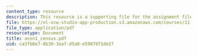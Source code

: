 ```yaml
---
content_type: resource
description: This resource is a supporting file for the assignment file of lab 2.
file: https://ol-ocw-studio-app-production.s3.amazonaws.com/courses/11-520-a-workshop-on-geographic-information-systems-fall-2005/ca3fb0e78b303eafd5a0e5987971de27_assn1_census.pdf
file_type: application/pdf
resourcetype: Document
title: assn1_census.pdf
uid: ca3fb0e7-8b30-3eaf-d5a0-e5987971de27
---
```

